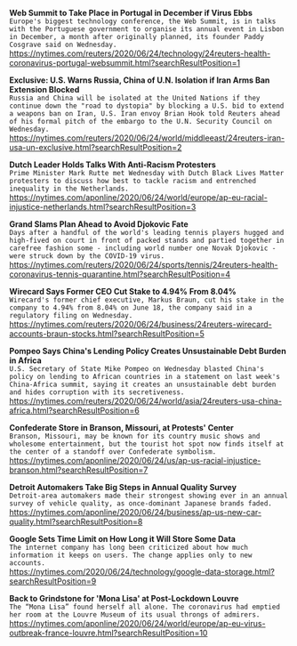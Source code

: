 **Web Summit to Take Place in Portugal in December if Virus Ebbs**\
`Europe's biggest technology conference, the Web Summit, is in talks with the Portuguese government to organise its annual event in Lisbon in December, a month after originally planned, its founder Paddy Cosgrave said on Wednesday.`\
https://nytimes.com/reuters/2020/06/24/technology/24reuters-health-coronavirus-portugal-websummit.html?searchResultPosition=1

**Exclusive: U.S. Warns Russia, China of U.N. Isolation if Iran Arms Ban Extension Blocked**\
`Russia and China will be isolated at the United Nations if they continue down the "road to dystopia" by blocking a U.S. bid to extend a weapons ban on Iran, U.S. Iran envoy Brian Hook told Reuters ahead of his formal pitch of the embargo to the U.N. Security Council on Wednesday.`\
https://nytimes.com/reuters/2020/06/24/world/middleeast/24reuters-iran-usa-un-exclusive.html?searchResultPosition=2

**Dutch Leader Holds Talks With Anti-Racism Protesters**\
`Prime Minister Mark Rutte met Wednesday with Dutch Black Lives Matter protesters to discuss how best to tackle racism and entrenched inequality in the Netherlands.`\
https://nytimes.com/aponline/2020/06/24/world/europe/ap-eu-racial-injustice-netherlands.html?searchResultPosition=3

**Grand Slams Plan Ahead to Avoid Djokovic Fate**\
`Days after a handful of the world's leading tennis players hugged and high-fived on court in front of packed stands and partied together in carefree fashion some - including world number one Novak Djokovic - were struck down by the COVID-19 virus.`\
https://nytimes.com/reuters/2020/06/24/sports/tennis/24reuters-health-coronavirus-tennis-quarantine.html?searchResultPosition=4

**Wirecard Says Former CEO Cut Stake to 4.94% From 8.04%**\
`Wirecard's former chief executive, Markus Braun, cut his stake in the company to 4.94% from 8.04% on June 18, the company said in a regulatory filing on Wednesday.`\
https://nytimes.com/reuters/2020/06/24/business/24reuters-wirecard-accounts-braun-stocks.html?searchResultPosition=5

**Pompeo Says China's Lending Policy Creates Unsustainable Debt Burden in Africa**\
`U.S. Secretary of State Mike Pompeo on Wednesday blasted China's policy on lending to African countries in a statement on last week's China-Africa summit, saying it creates an unsustainable debt burden and hides corruption with its secretiveness. `\
https://nytimes.com/reuters/2020/06/24/world/asia/24reuters-usa-china-africa.html?searchResultPosition=6

**Confederate Store in Branson, Missouri, at Protests' Center**\
`Branson, Missouri, may be known for its country music shows and wholesome entertainment, but the tourist hot spot now finds itself at the center of a standoff over Confederate symbolism.`\
https://nytimes.com/aponline/2020/06/24/us/ap-us-racial-injustice-branson.html?searchResultPosition=7

**Detroit Automakers Take Big Steps in Annual Quality Survey**\
`Detroit-area automakers made their strongest showing ever in an annual survey of vehicle quality, as once-dominant Japanese brands faded. `\
https://nytimes.com/aponline/2020/06/24/business/ap-us-new-car-quality.html?searchResultPosition=8

**Google Sets Time Limit on How Long it Will Store Some Data**\
`The internet company has long been criticized about how much information it keeps on users. The change applies only to new accounts.`\
https://nytimes.com/2020/06/24/technology/google-data-storage.html?searchResultPosition=9

**Back to Grindstone for 'Mona Lisa' at Post-Lockdown Louvre**\
`The “Mona Lisa” found herself all alone. The coronavirus had emptied her room at the Louvre Museum of its usual throngs of admirers. `\
https://nytimes.com/aponline/2020/06/24/world/europe/ap-eu-virus-outbreak-france-louvre.html?searchResultPosition=10

